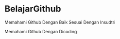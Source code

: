# BelajarGithub
Memahami Github Dengan Baik Sesuai Dengan Insudtri

Memahami Github Dengan Dicoding

